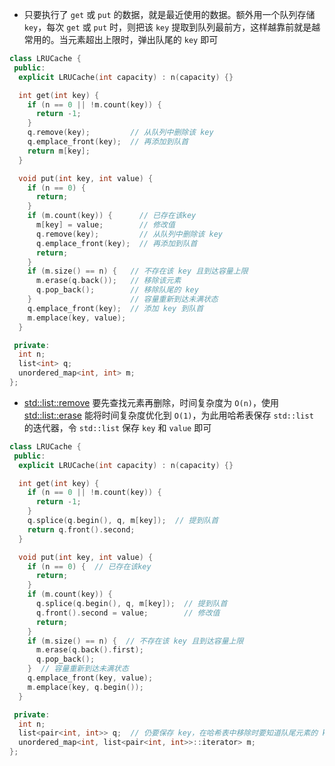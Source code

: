 * 只要执行了 `get` 或 `put` 的数据，就是最近使用的数据。额外用一个队列存储 `key`，每次 `get` 或 `put` 时，则把该 `key` 提取到队列最前方，这样越靠前就是越常用的。当元素超出上限时，弹出队尾的 `key` 即可

```cpp
class LRUCache {
 public:
  explicit LRUCache(int capacity) : n(capacity) {}

  int get(int key) {
    if (n == 0 || !m.count(key)) {
      return -1;
    }
    q.remove(key);         // 从队列中删除该 key
    q.emplace_front(key);  // 再添加到队首
    return m[key];
  }

  void put(int key, int value) {
    if (n == 0) {
      return;
    }
    if (m.count(key)) {      // 已存在该key
      m[key] = value;        // 修改值
      q.remove(key);         // 从队列中删除该 key
      q.emplace_front(key);  // 再添加到队首
      return;
    }
    if (m.size() == n) {   // 不存在该 key 且到达容量上限
      m.erase(q.back());   // 移除该元素
      q.pop_back();        // 移除队尾的 key
    }                      // 容量重新到达未满状态
    q.emplace_front(key);  // 添加 key 到队首
    m.emplace(key, value);
  }

 private:
  int n;
  list<int> q;
  unordered_map<int, int> m;
};
```

* [std::list::remove](https://en.cppreference.com/w/cpp/container/list/remove) 要先查找元素再删除，时间复杂度为 `O(n)`，使用 [std::list::erase](https://en.cppreference.com/w/cpp/container/list/erase) 能将时间复杂度优化到 `O(1)`，为此用哈希表保存 `std::list` 的迭代器，令 `std::list` 保存 `key` 和 `value` 即可

```cpp
class LRUCache {
 public:
  explicit LRUCache(int capacity) : n(capacity) {}

  int get(int key) {
    if (n == 0 || !m.count(key)) {
      return -1;
    }
    q.splice(q.begin(), q, m[key]);  // 提到队首
    return q.front().second;
  }

  void put(int key, int value) {
    if (n == 0) {  // 已存在该key
      return;
    }
    if (m.count(key)) {
      q.splice(q.begin(), q, m[key]);  // 提到队首
      q.front().second = value;        // 修改值
      return;
    }
    if (m.size() == n) {  // 不存在该 key 且到达容量上限
      m.erase(q.back().first);
      q.pop_back();
    }  // 容量重新到达未满状态
    q.emplace_front(key, value);
    m.emplace(key, q.begin());
  }

 private:
  int n;
  list<pair<int, int>> q;  // 仍要保存 key，在哈希表中移除时要知道队尾元素的 key
  unordered_map<int, list<pair<int, int>>::iterator> m;
};
```
